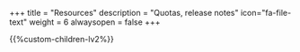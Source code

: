 +++
title = "Resources"
description = "Quotas, release notes"
icon="fa-file-text"
weight = 6
alwaysopen = false
+++

{{%custom-children-lv2%}}


